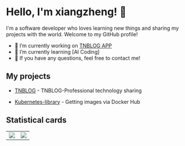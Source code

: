 # Hello, I'm xiangzheng! 🦌

I'm a software developer who loves learning new things and sharing my projects with the world. Welcome to my GitHub profile!

- 🔭 I’m currently working on [TNBLOG APP](https://github.com/aojiancc/TNBLOG.APP)
- 🌱 I’m currently learning [AI Coding]
- 💬 If you have any questions, feel free to contact me!

## My projects

- [TNBLOG](https://www.tnblog.net/) - TNBLOG-Professional technology sharing

- [Kubernetes-library](https://github.com/18896101294/Kubernetes-library) - Getting images via Docker Hub

## Statistical cards

<table>
  <tr>
    <td><img src="https://github-readme-stats.vercel.app/api?username=18896101294&show_icons=true&theme=tokyonight" /></td>
    <td><img src="https://streak-stats.demolab.com/?user=18896101294&theme=tokyonight" /></td>
  </tr>
</table
